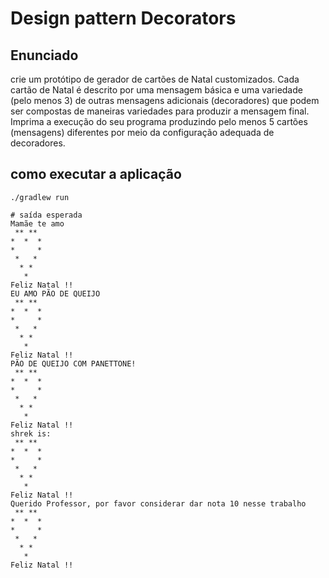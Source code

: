 # Design pattern Decorators

## Enunciado
crie um protótipo de gerador de cartões de Natal customizados.
Cada cartão de Natal é descrito por uma mensagem básica e uma
variedade (pelo menos 3) de outras mensagens adicionais (decoradores)
que podem ser compostas de maneiras variedades para produzir
a mensagem final.
Imprima a execução do seu programa produzindo pelo menos 5 cartões
(mensagens) diferentes por meio da configuração adequada de
decoradores.


## como executar a aplicação

```shell
./gradlew run   
```

```shell
# saída esperada
Mamãe te amo
 ** ** 
*  *  *
*     *
 *   * 
  * *  
   *   
Feliz Natal !!
EU AMO PÃO DE QUEIJO
 ** ** 
*  *  *
*     *
 *   * 
  * *  
   *   
Feliz Natal !!
PÃO DE QUEIJO COM PANETTONE!
 ** ** 
*  *  *
*     *
 *   * 
  * *  
   *   
Feliz Natal !!
shrek is:
 ** ** 
*  *  *
*     *
 *   * 
  * *  
   *   
Feliz Natal !!
Querido Professor, por favor considerar dar nota 10 nesse trabalho
 ** ** 
*  *  *
*     *
 *   * 
  * *  
   *   
Feliz Natal !!
```